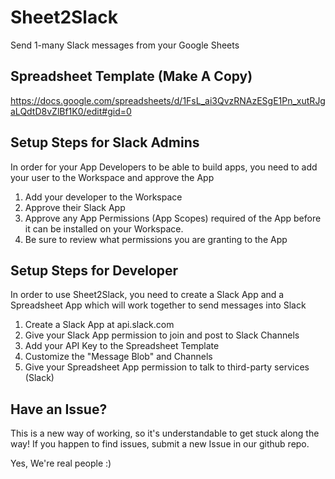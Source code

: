 # Sheet2Slack
Send 1-many Slack messages from your Google Sheets

## Spreadsheet Template (Make A Copy)

https://docs.google.com/spreadsheets/d/1FsL_ai3QvzRNAzESgE1Pn_xutRJgaLQdtD8vZlBf1K0/edit#gid=0

## Setup Steps for Slack Admins

In order for your App Developers to be able to build apps, you need to add your user to the Workspace and approve the App

1. Add your developer to the Workspace
2. Approve their Slack App
3. Approve any App Permissions (App Scopes) required of the App before it can be installed on your Workspace.
4. Be sure to review what permissions you are granting to the App

## Setup Steps for Developer

In order to use Sheet2Slack, you need to create a Slack App and a Spreadsheet App which will work together to send messages into Slack

1. Create a Slack App at api.slack.com
2. Give your Slack App permission to join and post to Slack Channels
3. Add your API Key to the Spreadsheet Template
4. Customize the "Message Blob" and Channels 
5. Give your Spreadsheet App permission to talk to third-party services (Slack)

## Have an Issue?

This is a new way of working, so it's understandable to get stuck along the way! If you happen to find issues, submit a new Issue in our github repo.

Yes, We're real people :) 

